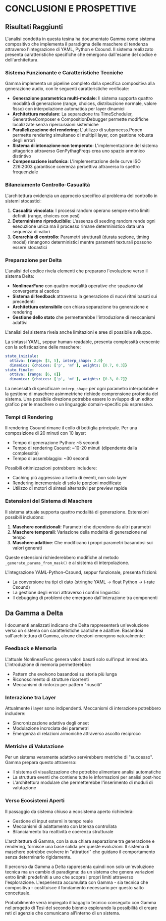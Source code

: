 # CONCLUSIONI E PROSPETTIVE

## Risultati Raggiunti

L'analisi condotta in questa tesina ha documentato Gamma come sistema compositivo che implementa il paradigma delle maschere di tendenza attraverso l'integrazione di YAML, Python e Csound. Il sistema realizzato presenta caratteristiche specifiche che emergono dall'esame del codice e dell'architettura.

### Sistema Funzionante e Caratteristiche Tecniche

Gamma implementa un pipeline completo dalla specifica compositiva alla generazione audio, con le seguenti caratteristiche verificate:

- **Generazione parametrica multi-modale**: Il sistema supporta quattro modalità di generazione (range, choices, distribuzione normale, valore fisso) con interpolazione automatica per layer dinamici
- **Architettura modulare**: La separazione tra TimeScheduler, GenerativeComposer e CompositionDebugger permette modifiche localizzate senza ripercussioni sistemiche
- **Parallelizzazione del rendering**: L'utilizzo di subprocess.Popen permette rendering simultaneo di multipli layer, con gestione robusta degli errori
- **Sistema di intonazione non temperato**: L'implementazione del sistema pitagorico attraverso GenPythagFreqs crea uno spazio armonico distintivo
- **Compensazione isofonica**: L'implementazione delle curve ISO 226:2003 garantisce coerenza percettiva attraverso lo spettro frequenziale

### Bilanciamento Controllo-Casualità

L'architettura evidenzia un approccio specifico al problema del controllo in sistemi stocastici:

1. **Casualità vincolata**: I processi random operano sempre entro limiti definiti (range, choices con pesi)
2. **Determinismo riproducibile**: L'assenza di seeding random rende ogni esecuzione unica ma il processo rimane deterministico data una sequenza di valori
3. **Gerarchia di controllo**: Parametri strutturali (durata sezione, timing model) rimangono deterministici mentre parametri texturali possono essere stocastici

### Preparazione per Delta

L'analisi del codice rivela elementi che preparano l'evoluzione verso il sistema Delta:

- **NonlinearFunc** con quattro modalità operative che spaziano dal convergente al caotico
- **Sistema di feedback** attraverso la generazione di nuovi ritmi basati sui precedenti
- **Architettura estensibile** con chiara separazione tra generazione e rendering
- **Gestione dello stato** che permetterebbe l'introduzione di meccanismi adattivi

L'analisi del sistema rivela anche limitazioni e aree di possibile sviluppo.

La sintassi YAML, seppur human-readable, presenta complessità crescente con la sofisticazione delle maschere:

```yaml
stato_iniziale:
  ottava: {range: [3, 5], interp_shape: 2.0}
  dinamica: {choices: ['p', 'mf'], weights: [0.7, 0.3]}
stato_finale:
  ottava: {range: [6, 8]}
  dinamica: {choices: ['p', 'mf'], weights: [0.3, 0.7]}
```

La necessità di specificare `interp_shape` per ogni parametro interpolabile e la gestione di maschere asimmetriche richiede comprensione profonda del sistema. Una possibile direzione potrebbe essere lo sviluppo di un editor grafico per le maschere o un linguaggio domain-specific più espressivo.

### Tempi di Rendering

Il rendering Csound rimane il collo di bottiglia principale. Per una composizione di 20 minuti con 10 layer:
- Tempo di generazione Python: ~5 secondi
- Tempo di rendering Csound: ~10-20 minuti (dipendente dalla complessità)
- Tempo di assemblaggio: ~30 secondi

Possibili ottimizzazioni potrebbero includere:
- Caching più aggressivo a livello di eventi, non solo layer
- Rendering incrementale di solo le porzioni modificate
- Utilizzo di motori di sintesi alternativi per preview rapide

### Estensioni del Sistema di Maschere

Il sistema attuale supporta quattro modalità di generazione. Estensioni possibili includono:

1. **Maschere condizionali**: Parametri che dipendono da altri parametri
2. **Maschere temporali**: Variazione della modalità di generazione nel tempo
3. **Maschere adattive**: Che modificano i propri parametri basandosi sui valori generati

Queste estensioni richiederebbero modifiche al metodo `_generate_params_from_mask()` e al sistema di interpolazione.

L'integrazione YAML-Python-Csound, seppur funzionale, presenta frizioni:

- La conversione tra tipi di dato (stringhe YAML → float Python → i-rate Csound)
- La gestione degli errori attraverso i confini linguistici
- Il debugging di problemi che emergono dall'interazione tra componenti

## Da Gamma a Delta

I documenti analizzati indicano che Delta rappresenterà un'evoluzione verso un sistema con caratteristiche caotiche e adattive. Basandosi sull'architettura di Gamma, alcune direzioni emergono naturalmente:

### Feedback e Memoria

L'attuale NonlinearFunc genera valori basati solo sull'input immediato. L'introduzione di memoria permetterebbe:
- Pattern che evolvono basandosi su storia più lunga
- Riconoscimento di strutture ricorrenti
- Meccanismi di rinforzo per pattern "riusciti"

### Interazione tra Layer

Attualmente i layer sono indipendenti. Meccanismi di interazione potrebbero includere:
- Sincronizzazione adattiva degli onset
- Modulazione incrociata dei parametri
- Emergenza di relazioni armoniche attraverso ascolto reciproco

### Metriche di Valutazione

Per un sistema veramente adattivo servirebbero metriche di "successo". Gamma prepara questo attraverso:
- Il sistema di visualizzazione che potrebbe alimentare analisi automatiche
- La struttura eventi che contiene tutte le informazioni per analisi post-hoc
- L'architettura modulare che permetterebbe l'inserimento di moduli di valutazione

### Verso Ecosistemi Aperti

Il passaggio da sistema chiuso a ecosistema aperto richiederà:
- Gestione di input esterni in tempo reale
- Meccanismi di adattamento con latenza controllata
- Bilanciamento tra reattività e coerenza strutturale

L'architettura di Gamma, con la sua chiara separazione tra generazione e rendering, fornisce una base solida per queste evoluzioni. Il sistema di maschere potrebbe evolvere in "attrattori" che guidano il comportamento senza determinarlo rigidamente.

Il percorso da Gamma a Delta rappresenta quindi non solo un'evoluzione tecnica ma un cambio di paradigma: da un sistema che genera variazioni entro limiti predefiniti a uno che scopre i propri limiti attraverso l'esplorazione. L'esperienza accumulata con Gamma - sia tecnica che compositiva - costituisce il fondamento necessario per questo salto concettuale.

Probabilmente verrà impiegato il bagaglio tecnico conseguito con Gamma nel progetto di Tesi del secondo biennio esplorando la possibilità di creare reti di agenzie che comunicano all'interno di un sistema. 

